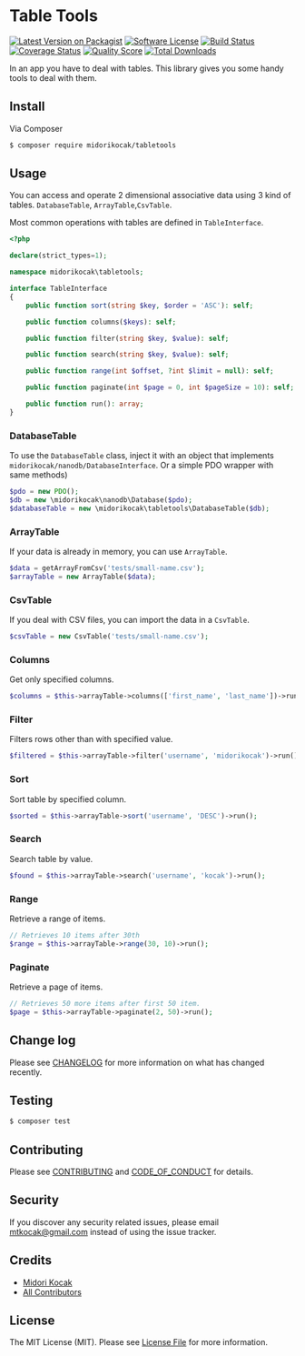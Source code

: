 # Table Tools

[![Latest Version on Packagist][ico-version]][link-packagist]
[![Software License][ico-license]](LICENSE.md)
[![Build Status][ico-travis]][link-travis]
[![Coverage Status][ico-scrutinizer]][link-scrutinizer]
[![Quality Score][ico-code-quality]][link-code-quality]
[![Total Downloads][ico-downloads]][link-downloads]

In an app you have to deal with tables. This library gives you some handy tools to deal with them.

## Install

Via Composer

``` bash
$ composer require midorikocak/tabletools
```

## Usage

You can access and operate 2 dimensional associative data using 3 kind of tables. `DatabaseTable`, 
`ArrayTable`,`CsvTable`.

Most common operations with tables are defined in `TableInterface`.

```php
<?php

declare(strict_types=1);

namespace midorikocak\tabletools;

interface TableInterface
{
    public function sort(string $key, $order = 'ASC'): self;

    public function columns($keys): self;

    public function filter(string $key, $value): self;

    public function search(string $key, $value): self;

    public function range(int $offset, ?int $limit = null): self;

    public function paginate(int $page = 0, int $pageSize = 10): self;

    public function run(): array;
}
```


### DatabaseTable

To use the `DatabaseTable` class, inject it with an object that implements `midorikocak/nanodb/DatabaseInterface`. 
Or a simple PDO wrapper with same methods)

```php
$pdo = new PDO();
$db = new \midorikocak\nanodb\Database($pdo);
$databaseTable = new \midorikocak\tabletools\DatabaseTable($db);
```

### ArrayTable

If your data is already in memory, you can use `ArrayTable`. 

```php
$data = getArrayFromCsv('tests/small-name.csv');
$arrayTable = new ArrayTable($data);
```

### CsvTable

If you deal with CSV files, you can import the data in a `CsvTable`.

```php
$csvTable = new CsvTable('tests/small-name.csv');
```


### Columns

Get only specified columns.

```php
$columns = $this->arrayTable->columns(['first_name', 'last_name'])->run();
```

### Filter

Filters rows other than with specified value.

```php
$filtered = $this->arrayTable->filter('username', 'midorikocak')->run();
```

### Sort

Sort table by specified column.

```php
$sorted = $this->arrayTable->sort('username', 'DESC')->run();
```

### Search

Search table by value.

```php
$found = $this->arrayTable->search('username', 'kocak')->run();
```

### Range

Retrieve a range of items. 

```php
// Retrieves 10 items after 30th
$range = $this->arrayTable->range(30, 10)->run();
```

### Paginate

Retrieve a page of items. 

```php
// Retrieves 50 more items after first 50 item. 
$page = $this->arrayTable->paginate(2, 50)->run();
```

## Change log

Please see [CHANGELOG](CHANGELOG.md) for more information on what has changed recently.

## Testing

``` bash
$ composer test
```

## Contributing

Please see [CONTRIBUTING](CONTRIBUTING.md) and [CODE_OF_CONDUCT](CODE_OF_CONDUCT.md) for details.

## Security

If you discover any security related issues, please email mtkocak@gmail.com instead of using the issue tracker.

## Credits

- [Midori Kocak][link-author]
- [All Contributors][link-contributors]

## License

The MIT License (MIT). Please see [License File](LICENSE.md) for more information.

[ico-version]: https://img.shields.io/packagist/v/midorikocak/tabletools.svg?style=flat-square
[ico-license]: https://img.shields.io/badge/license-MIT-brightgreen.svg?style=flat-square
[ico-travis]: https://img.shields.io/travis/midorikocak/tabletools/master.svg?style=flat-square
[ico-scrutinizer]: https://img.shields.io/scrutinizer/coverage/g/midorikocak/tabletools.svg?style=flat-square
[ico-code-quality]: https://img.shields.io/scrutinizer/g/midorikocak/tabletools.svg?style=flat-square
[ico-downloads]: https://img.shields.io/packagist/dt/midorikocak/tabletools.svg?style=flat-square

[link-packagist]: https://packagist.org/packages/midorikocak/tabletools
[link-travis]: https://travis-ci.org/midorikocak/tabletools
[link-scrutinizer]: https://scrutinizer-ci.com/g/midorikocak/tabletools/code-structure
[link-code-quality]: https://scrutinizer-ci.com/g/midorikocak/tabletools
[link-downloads]: https://packagist.org/packages/midorikocak/tabletools
[link-author]: https://github.com/midorikocak
[link-contributors]: ../../contributors
